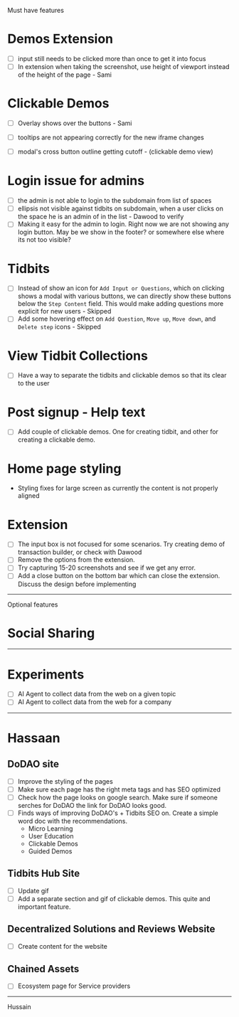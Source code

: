 
Must have features

# Demos Extension
- [ ] input still needs to be clicked more than once to get it into focus
- [ ] In extension when taking the screenshot, use height of viewport instead of the height of the page - Sami

# Clickable Demos
- [ ] Overlay shows over the buttons - Sami
- [ ] tooltips are not appearing correctly for the new iframe changes
- [ ] modal's cross button outline getting cutoff - (clickable demo view)


# Login issue for admins
- [ ] the admin is not able to login to the subdomain from list of spaces
- [ ] ellipsis not visible against tidbits on subdomain, when a user clicks on the space he is an admin of in the list - Dawood to verify
- [ ] Making it easy for the admin to login. Right now we are not showing any login button.
  May be we show in the footer? or somewhere else where its not too visible?

# Tidbits
- [ ] Instead of show an icon for `Add Input or Questions`, which on clicking shows a modal with various buttons, we 
can directly show these buttons below the `Step Content` field. This would make adding questions more explicit for new 
users - Skipped
- [ ] Add some hovering effect on `Add Question`, `Move up`, `Move down`, and `Delete step` icons - Skipped

# View Tidbit Collections
- [ ] Have a way to separate the tidbits and clickable demos so that its clear to the user


# Post signup - Help text

- [ ] Add couple of clickable demos. One for creating tidbit, and other for creating a clickable demo.


# Home page styling
- Styling fixes for large screen as currently the content is not properly aligned


# Extension
- [ ] The input box is not focused for some scenarios. Try creating demo of transaction builder, or check with Dawood
- [ ] Remove the options from the extension. 
- [ ] Try capturing 15-20 screenshots and see if we get any error. 
- [ ] Add a close button on the bottom bar which can close the extension. Discuss the design before implementing
--------
Optional features

# Social Sharing


---------



# Experiments
- [ ] AI Agent to collect data from the web on a given topic
- [ ] AI Agent to collect data from the web for a company

---------
# Hassaan

## DoDAO site
- [ ] Improve the styling of the pages
- [ ] Make sure each page has the right meta tags and has SEO optimized
- [ ] Check how the page looks on google search. Make sure if someone serches for DoDAO the link for DoDAO looks good.
- [ ] Finds ways of improving DoDAO's + Tidbits SEO on. Create a simple word doc with the recommendations.
     - Micro Learning
     - User Education
     - Clickable Demos
     - Guided Demos


## Tidbits Hub Site
- [ ] Update gif
- [ ] Add a separate section and gif of clickable demos. This quite and important feature.

## Decentralized Solutions and Reviews Website
- [ ] Create content for the website

## Chained Assets
- [ ] Ecosystem page for Service providers
---------
Hussain
